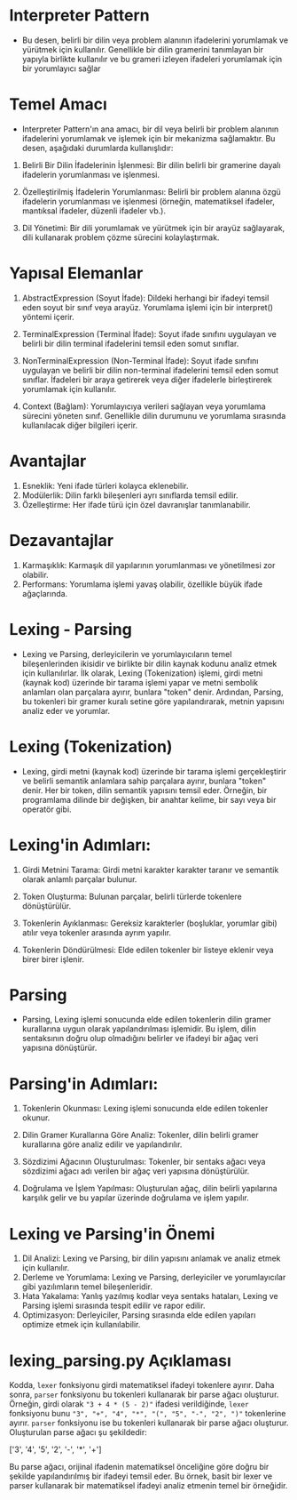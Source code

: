 # Interpreter Pattern
- Bu desen, belirli bir dilin veya problem alanının ifadelerini yorumlamak ve yürütmek için kullanılır. Genellikle bir dilin gramerini tanımlayan bir yapıyla birlikte kullanılır ve bu grameri izleyen ifadeleri yorumlamak için bir yorumlayıcı sağlar

# Temel Amacı
- Interpreter Pattern'ın ana amacı, bir dil veya belirli bir problem alanının ifadelerini yorumlamak ve işlemek için bir mekanizma sağlamaktır. Bu desen, aşağıdaki durumlarda kullanışlıdır:

1. Belirli Bir Dilin İfadelerinin İşlenmesi: Bir dilin belirli bir gramerine dayalı ifadelerin yorumlanması ve işlenmesi.

2. Özelleştirilmiş İfadelerin Yorumlanması: Belirli bir problem alanına özgü ifadelerin yorumlanması ve işlenmesi (örneğin, matematiksel ifadeler, mantıksal ifadeler, düzenli ifadeler vb.).

3. Dil Yönetimi: Bir dili yorumlamak ve yürütmek için bir arayüz sağlayarak, dili kullanarak problem çözme sürecini kolaylaştırmak.

# Yapısal Elemanlar
1. AbstractExpression (Soyut İfade): Dildeki herhangi bir ifadeyi temsil eden soyut bir sınıf veya arayüz. Yorumlama işlemi için bir interpret() yöntemi içerir.

2. TerminalExpression (Terminal İfade): Soyut ifade sınıfını uygulayan ve belirli bir dilin terminal ifadelerini temsil eden somut sınıflar.

3. NonTerminalExpression (Non-Terminal İfade): Soyut ifade sınıfını uygulayan ve belirli bir dilin non-terminal ifadelerini temsil eden somut sınıflar. İfadeleri bir araya getirerek veya diğer ifadelerle birleştirerek yorumlamak için kullanılır.

4. Context (Bağlam): Yorumlayıcıya verileri sağlayan veya yorumlama sürecini yöneten sınıf. Genellikle dilin durumunu ve yorumlama sırasında kullanılacak diğer bilgileri içerir.

# Avantajlar
1. Esneklik: Yeni ifade türleri kolayca eklenebilir.
2. Modülerlik: Dilin farklı bileşenleri ayrı sınıflarda temsil edilir.
3. Özelleştirme: Her ifade türü için özel davranışlar tanımlanabilir.

# Dezavantajlar
1. Karmaşıklık: Karmaşık dil yapılarının yorumlanması ve yönetilmesi zor olabilir.
2. Performans: Yorumlama işlemi yavaş olabilir, özellikle büyük ifade ağaçlarında.

# Lexing - Parsing
- Lexing ve Parsing, derleyicilerin ve yorumlayıcıların temel bileşenlerinden ikisidir ve birlikte bir dilin kaynak kodunu analiz etmek için kullanılırlar. İlk olarak, Lexing (Tokenization) işlemi, girdi metni (kaynak kod) üzerinde bir tarama işlemi yapar ve metni sembolik anlamları olan parçalara ayırır, bunlara "token" denir. Ardından, Parsing, bu tokenleri bir gramer kuralı setine göre yapılandırarak, metnin yapısını analiz eder ve yorumlar.

# Lexing (Tokenization)
- Lexing, girdi metni (kaynak kod) üzerinde bir tarama işlemi gerçekleştirir ve belirli semantik anlamlara sahip parçalara ayırır, bunlara "token" denir. Her bir token, dilin semantik yapısını temsil eder. Örneğin, bir programlama dilinde bir değişken, bir anahtar kelime, bir sayı veya bir operatör gibi.

# Lexing'in Adımları:
1. Girdi Metnini Tarama: Girdi metni karakter karakter taranır ve semantik olarak anlamlı parçalar bulunur.

2. Token Oluşturma: Bulunan parçalar, belirli türlerde tokenlere dönüştürülür.

3. Tokenlerin Ayıklanması: Gereksiz karakterler (boşluklar, yorumlar gibi) atılır veya tokenler arasında ayrım yapılır.

4. Tokenlerin Döndürülmesi: Elde edilen tokenler bir listeye eklenir veya birer birer işlenir.

# Parsing
- Parsing, Lexing işlemi sonucunda elde edilen tokenlerin dilin gramer kurallarına uygun olarak yapılandırılması işlemidir. Bu işlem, dilin sentaksının doğru olup olmadığını belirler ve ifadeyi bir ağaç veri yapısına dönüştürür.

# Parsing'in Adımları:
1. Tokenlerin Okunması: Lexing işlemi sonucunda elde edilen tokenler okunur.

2. Dilin Gramer Kurallarına Göre Analiz: Tokenler, dilin belirli gramer kurallarına göre analiz edilir ve yapılandırılır.

3. Sözdizimi Ağacının Oluşturulması: Tokenler, bir sentaks ağacı veya sözdizimi ağacı adı verilen bir ağaç veri yapısına dönüştürülür.

4. Doğrulama ve İşlem Yapılması: Oluşturulan ağaç, dilin belirli yapılarına karşılık gelir ve bu yapılar üzerinde doğrulama ve işlem yapılır.

# Lexing ve Parsing'in Önemi
1. Dil Analizi: Lexing ve Parsing, bir dilin yapısını anlamak ve analiz etmek için kullanılır.
2. Derleme ve Yorumlama: Lexing ve Parsing, derleyiciler ve yorumlayıcılar gibi yazılımların temel bileşenleridir.
3. Hata Yakalama: Yanlış yazılmış kodlar veya sentaks hataları, Lexing ve Parsing işlemi sırasında tespit edilir ve rapor edilir.
4. Optimizasyon: Derleyiciler, Parsing sırasında elde edilen yapıları optimize etmek için kullanılabilir.

# lexing_parsing.py Açıklaması
Kodda, `lexer` fonksiyonu girdi matematiksel ifadeyi tokenlere ayırır. Daha sonra, `parser` fonksiyonu bu tokenleri kullanarak bir parse ağacı oluşturur. Örneğin, girdi olarak `"3 + 4 * (5 - 2)"` ifadesi verildiğinde, `lexer` fonksiyonu bunu `"3", "+", "4", "*", "(", "5", "-", "2", ")"` tokenlerine ayırır. `parser` fonksiyonu ise bu tokenleri kullanarak bir parse ağacı oluşturur. Oluşturulan parse ağacı şu şekildedir:

['3', '4', '5', '2', '-', '*', '+']

Bu parse ağacı, orijinal ifadenin matematiksel önceliğine göre doğru bir şekilde yapılandırılmış bir ifadeyi temsil eder. Bu örnek, basit bir lexer ve parser kullanarak bir matematiksel ifadeyi analiz etmenin temel bir örneğidir.
